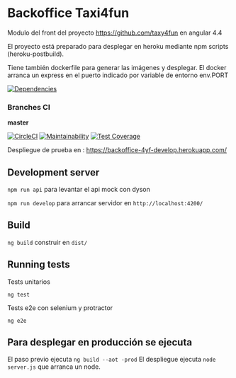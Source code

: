 # Backoffice Taxi4fun

Modulo del front del proyecto https://github.com/taxy4fun en angular 4.4

El proyecto está preparado para desplegar en heroku mediante npm scripts (heroku-postbuild).

Tiene también dockerfile para generar las imágenes y desplegar. El docker arranca un express en el puerto indicado por variable de entorno env.PORT

[![Dependencies](https://david-dm.org/taxy4fun/backoffice-y4f/status.svg)](https://david-dm.org/taxy4fun/backoffice-y4f/)


### Branches CI

**master**



[![CircleCI](https://circleci.com/gh/francisco-navarro/front-taxi4fun.svg?style=shield)](https://circleci.com/gh/francisco-navarro/front-taxi4fun)
[![Maintainability](https://api.codeclimate.com/v1/badges/f56bac70c9d6c5888bec/maintainability)](https://codeclimate.com/github/francisco-navarro/front-taxi4fun/maintainability)
[![Test Coverage](https://codeclimate.com/github/francisco-navarro/front-taxi4fun/badges/coverage.svg)](https://codeclimate.com/github/francisco-navarro/front-taxi4fun/coverage)


Despliegue de prueba en : https://backoffice-4yf-develop.herokuapp.com/


## Development server

`npm run api` para levantar el api mock con dyson

`npm run develop` para arrancar servidor en `http://localhost:4200/`

## Build

`ng build` construir en `dist/`

## Running tests

Tests unitarios

`ng test`

Tests e2e con selenium y protractor

`ng e2e`


## Para desplegar en producción se ejecuta
El paso previo ejecuta `ng build --aot -prod` 
El despliegue ejecuta `node server.js` que arranca un node.
